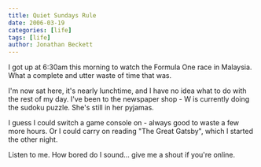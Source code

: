 ```yaml
---
title: Quiet Sundays Rule
date: 2006-03-19
categories: [life]
tags: [life]
author: Jonathan Beckett
---
```


I got up at 6:30am this morning to watch the Formula One race in Malaysia. What a complete and utter waste of time that was.

I'm now sat here, it's nearly lunchtime, and I have no idea what to do with the rest of my day. I've been to the newspaper shop - W is currently doing the sudoku puzzle. She's still in her pyjamas.

I guess I could switch a game console on - always good to waste a few more hours. Or I could carry on reading "The Great Gatsby", which I started the other night.

Listen to me. How bored do I sound... give me a shout if you're online.